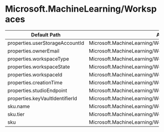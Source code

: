# Microsoft.MachineLearning/Workspaces

| Default Path | Alias |
|---|---|
| properties.userStorageAccountId | Microsoft.MachineLearning/Workspaces/userStorageAccountId |
| properties.ownerEmail | Microsoft.MachineLearning/Workspaces/ownerEmail |
| properties.workspaceType | Microsoft.MachineLearning/Workspaces/workspaceType |
| properties.workspaceState | Microsoft.MachineLearning/Workspaces/workspaceState |
| properties.workspaceId | Microsoft.MachineLearning/Workspaces/workspaceId |
| properties.creationTime | Microsoft.MachineLearning/Workspaces/creationTime |
| properties.studioEndpoint | Microsoft.MachineLearning/Workspaces/studioEndpoint |
| properties.keyVaultIdentifierId | Microsoft.MachineLearning/Workspaces/keyVaultIdentifierId |
| sku.name | Microsoft.MachineLearning/Workspaces/sku.name |
| sku.tier | Microsoft.MachineLearning/Workspaces/sku.tier |
| sku | Microsoft.MachineLearning/Workspaces/sku |

